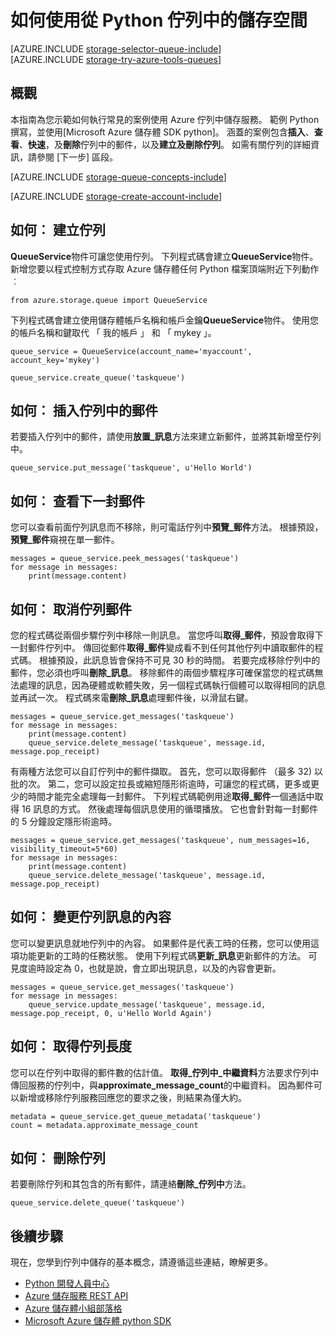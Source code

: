 <properties
    pageTitle="如何使用從 Python 佇列中的儲存 |Microsoft Azure"
    description="瞭解如何使用 Python 從 Azure 佇列服務來建立及刪除佇列，並插入取得，與刪除的郵件。"
    services="storage"
    documentationCenter="python"
    authors="robinsh"
    manager="carmonm"
    editor="tysonn"/>

<tags
    ms.service="storage"
    ms.workload="storage"
    ms.tgt_pltfrm="na"
    ms.devlang="python"
    ms.topic="article"
    ms.date="09/20/2016"
    ms.author="robinsh"/>

# <a name="how-to-use-queue-storage-from-python"></a>如何使用從 Python 佇列中的儲存空間

[AZURE.INCLUDE [storage-selector-queue-include](../../includes/storage-selector-queue-include.md)]
<br/>
[AZURE.INCLUDE [storage-try-azure-tools-queues](../../includes/storage-try-azure-tools-queues.md)]

## <a name="overview"></a>概觀

本指南為您示範如何執行常見的案例使用 Azure 佇列中儲存服務。 範例 Python 撰寫，並使用[Microsoft Azure 儲存體 SDK python]。 涵蓋的案例包含**插入**、**查看**、**快速**，及**刪除**佇列中的郵件，以及**建立及刪除佇列**。 如需有關佇列的詳細資訊，請參閱 [下一步] 區段。

[AZURE.INCLUDE [storage-queue-concepts-include](../../includes/storage-queue-concepts-include.md)]

[AZURE.INCLUDE [storage-create-account-include](../../includes/storage-create-account-include.md)]

## <a name="how-to-create-a-queue"></a>如何︰ 建立佇列

**QueueService**物件可讓您使用佇列。 下列程式碼會建立**QueueService**物件。 新增您要以程式控制方式存取 Azure 儲存體任何 Python 檔案頂端附近下列動作︰

    from azure.storage.queue import QueueService

下列程式碼會建立使用儲存體帳戶名稱和帳戶金鑰**QueueService**物件。 使用您的帳戶名稱和鍵取代 「 我的帳戶 」 和 「 mykey 」。

    queue_service = QueueService(account_name='myaccount', account_key='mykey')

    queue_service.create_queue('taskqueue')


## <a name="how-to-insert-a-message-into-a-queue"></a>如何︰ 插入佇列中的郵件

若要插入佇列中的郵件，請使用**放置\_訊息**方法來建立新郵件，並將其新增至佇列中。

    queue_service.put_message('taskqueue', u'Hello World')


## <a name="how-to-peek-at-the-next-message"></a>如何︰ 查看下一封郵件

您可以查看前面佇列訊息而不移除，則可電話佇列中**預覽\_郵件**方法。 根據預設，**預覽\_郵件**窺視在單一郵件。

    messages = queue_service.peek_messages('taskqueue')
    for message in messages:
        print(message.content)


## <a name="how-to-dequeue-messages"></a>如何︰ 取消佇列郵件

您的程式碼從兩個步驟佇列中移除一則訊息。 當您呼叫**取得\_郵件**，預設會取得下一封郵件佇列中。 傳回從郵件**取得\_郵件**變成看不到任何其他佇列中讀取郵件的程式碼。 根據預設，此訊息皆會保持不可見 30 秒的時間。 若要完成移除佇列中的郵件，您必須也呼叫**刪除\_訊息**。 移除郵件的兩個步驟程序可確保當您的程式碼無法處理的訊息，因為硬體或軟體失敗，另一個程式碼執行個體可以取得相同的訊息並再試一次。 程式碼來電**刪除\_訊息**處理郵件後，以滑鼠右鍵。

    messages = queue_service.get_messages('taskqueue')
    for message in messages:
        print(message.content)
        queue_service.delete_message('taskqueue', message.id, message.pop_receipt)

有兩種方法您可以自訂佇列中的郵件擷取。
首先，您可以取得郵件 （最多 32) 以批的次。 第二，您可以設定拉長或縮短隱形術逾時，可讓您的程式碼，更多或更少的時間才能完全處理每一封郵件。 下列程式碼範例用途**取得\_郵件**一個通話中取得 16 訊息的方式。 然後處理每個訊息使用的循環播放。 它也會針對每一封郵件的 5 分鐘設定隱形術逾時。

    messages = queue_service.get_messages('taskqueue', num_messages=16, visibility_timeout=5*60)
    for message in messages:
        print(message.content)
        queue_service.delete_message('taskqueue', message.id, message.pop_receipt)      


## <a name="how-to-change-the-contents-of-a-queued-message"></a>如何︰ 變更佇列訊息的內容

您可以變更訊息就地佇列中的內容。 如果郵件是代表工時的任務，您可以使用這項功能更新的工時的任務狀態。 使用下列程式碼**更新\_訊息**更新郵件的方法。 可見度逾時設定為 0，也就是說，會立即出現訊息，以及的內容會更新。

    messages = queue_service.get_messages('taskqueue')
    for message in messages:
        queue_service.update_message('taskqueue', message.id, message.pop_receipt, 0, u'Hello World Again')

## <a name="how-to-get-the-queue-length"></a>如何︰ 取得佇列長度

您可以在佇列中取得的郵件數的估計值。 **取得\_佇列中\_中繼資料**方法要求佇列中傳回服務的佇列中，與**approximate_message_count**的中繼資料。 因為郵件可以新增或移除佇列服務回應您的要求之後，則結果為僅大約。

    metadata = queue_service.get_queue_metadata('taskqueue')
    count = metadata.approximate_message_count

## <a name="how-to-delete-a-queue"></a>如何︰ 刪除佇列

若要刪除佇列和其包含的所有郵件，請連絡**刪除\_佇列中**方法。

    queue_service.delete_queue('taskqueue')

## <a name="next-steps"></a>後續步驟

現在，您學到佇列中儲存的基本概念，請遵循這些連結，瞭解更多。

- [Python 開發人員中心](/develop/python/)
- [Azure 儲存服務 REST API](http://msdn.microsoft.com/library/azure/dd179355)
- [Azure 儲存體小組部落格]
- [Microsoft Azure 儲存體 python SDK]

[Azure 儲存體小組部落格]: http://blogs.msdn.com/b/windowsazurestorage/
[Microsoft Azure 儲存體 python SDK]: https://github.com/Azure/azure-storage-python
